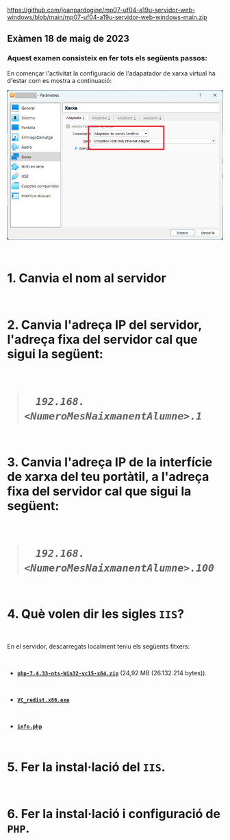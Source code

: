 https://github.com/joanpardogine/mp07-uf04-a19u-servidor-web-windows/blob/main/mp07-uf04-a19u-servidor-web-windows-main.zip


## **Exàmen 18 de maig de 2023**

### Aquest examen consisteix en fer tots els següents passos:

En començar l'activitat la configuració de l'adapatador de xarxa virtual ha d'estar com es mostra a continuació:

![conf-virtual-inicial](./img/conf-virtual-inicial.png)


<br>

# **1.** Canvia el **nom al servidor**

<br>

# **2.** Canvia l'**adreça IP del servidor**, l'adreça fixa del servidor cal que sigui la següent:

<br>

> # &nbsp;&nbsp;&nbsp;&nbsp;*```192.168.```*****```<NumeroMesNaixmanentAlumne>```*****```.1```*

<br>

# **3.** Canvia l'**adreça IP de la interfície de xarxa del teu portàtil**, a l'adreça fixa del servidor cal que sigui la següent:

<br>

> # &nbsp;&nbsp;&nbsp;&nbsp;*```192.168.```*****```<NumeroMesNaixmanentAlumne>```*****```.100```*

<br>

# **4.** Què volen dir les sigles **```IIS```**?

<br>

En el servidor, descarregats localment teniu els següents fitxers:

<br>

*  [**```php-7.4.33-nts-Win32-vc15-x64.zip```**](./files/php-7.4.33-nts-Win32-vc15-x64.zip) (24,92 MB (26.132.214 bytes)).

<br>

*  [**```VC_redist.x86.exe```**](./files/VC_redist.x86.exe)

<br>

*  [**```info.php```**](./files/info.php)

<br>

# **5.** Fer la instal·lació del **```IIS```**.

<br>

# **6.** Fer la instal·lació i configuració de **```PHP```**.

<br>



<!-- https://techexpert.tips/es/windows-es/instalacion-de-iis-en-windows/

https://techexpert.tips/es/windows-es/instalar-php-en-windows-server-iis -->
